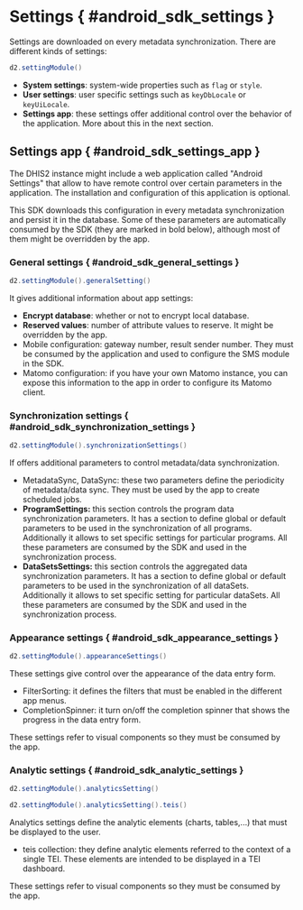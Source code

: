 # Settings { #android_sdk_settings }

Settings are downloaded on every metadata synchronization. There are different kinds of settings:

```java
d2.settingModule()
```

- **System settings**: system-wide properties such as `flag` or `style`.
- **User settings**: user specific settings such as `keyDbLocale` or `keyUiLocale`.
- **Settings app**: these settings offer additional control over the behavior of the application. More about this in the next section.



## Settings app { #android_sdk_settings_app }

The DHIS2 instance might include a web application called "Android Settings" that allow to have remote control over certain parameters in the application. The installation and configuration of this application is optional.

This SDK downloads this configuration in every metadata synchronization and persist it in the database. Some of these parameters are automatically consumed by the SDK (they are marked in bold below), although most of them might be overridden by the app.

### General settings { #android_sdk_general_settings }

```java
d2.settingModule().generalSetting()
```

It gives additional information about app settings:

- **Encrypt database**: whether or not to encrypt local database.
- **Reserved values**: number of attribute values to reserve. It might be overridden by the app.
- Mobile configuration: gateway number, result sender number. They must be consumed by the application and used to configure the SMS module in the SDK.
- Matomo configuration: if you have your own Matomo instance, you can expose this information to the app in order to configure its Matomo client.

### Synchronization settings { #android_sdk_synchronization_settings }

```java
d2.settingModule().synchronizationSettings()
```

If offers additional parameters to control metadata/data synchronization.

- MetadataSync, DataSync: these two parameters define the periodicity of metadata/data sync. They must be used by the app to create scheduled jobs.
- **ProgramSettings:** this section controls the program data synchronization parameters. It has a section to define global or default parameters to be used in the synchronization of all programs. Additionally it allows to set specific settings for particular programs. All these parameters are consumed by the SDK and used in the synchronization process.
- **DataSetsSettings:** this section controls the aggregated data synchronization parameters. It has a section to define global or default parameters to be used in the synchronization of all dataSets. Additionally it allows to set specific setting for particular dataSets. All these parameters are consumed by the SDK and used in the synchronization process.

### Appearance settings { #android_sdk_appearance_settings }

```java
d2.settingModule().appearanceSettings()
```

These settings give control over the appearance of the data entry form. 

- FilterSorting: it defines the filters that must be enabled in the different app menus.
- CompletionSpinner: it turn on/off the completion spinner that shows the progress in the data entry form.

These settings refer to visual components so they must be consumed by the app.

### Analytic settings { #android_sdk_analytic_settings }

```java
d2.settingModule().analyticsSetting()

d2.settingModule().analyticsSetting().teis()
```

Analytics settings define the analytic elements (charts, tables,...) that must be displayed to the user.

- teis collection: they define analytic elements referred to the context of a single TEI. These elements are intended to be displayed in a TEI dashboard.

These settings refer to visual components so they must be consumed by the app.